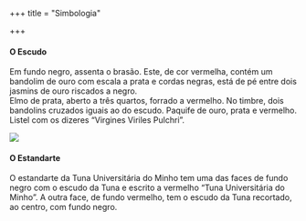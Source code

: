 +++
title = "Simbologia"

+++
#### O Escudo

Em fundo negro, assenta o brasão. Este, de cor vermelha, contém um bandolim de ouro com escala a prata e cordas negras, está de pé entre dois jasmins de ouro riscados a negro.  
Elmo de prata, aberto a três quartos, forrado a vermelho. No timbre, dois bandolins cruzados iguais ao do escudo. Paquife de ouro, prata e vermelho. Listel com os dizeres “Virgines Viriles Pulchri”.

![](/images/simbologia.gif)

#### O Estandarte

O estandarte da Tuna Universitária do Minho tem uma das faces de fundo negro com o escudo da Tuna e escrito a vermelho “Tuna Universitária do Minho”. A outra face, de fundo vermelho, tem o escudo da Tuna recortado, ao centro, com fundo negro.